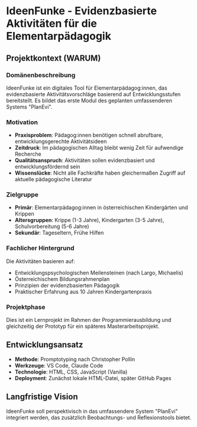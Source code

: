 # IdeenFunke - Evidenzbasierte Aktivitäten für die Elementarpädagogik

## Projektkontext (WARUM)

### Domänenbeschreibung
IdeenFunke ist ein digitales Tool für Elementarpädagog:innen, das evidenzbasierte Aktivitätsvorschläge basierend auf Entwicklungsstufen bereitstellt. Es bildet das erste Modul des geplanten umfassenderen Systems "PlanEvi".

### Motivation
- **Praxisproblem**: Pädagog:innen benötigen schnell abrufbare, entwicklungsgerechte Aktivitätsideen
- **Zeitdruck**: Im pädagogischen Alltag bleibt wenig Zeit für aufwendige Recherche
- **Qualitätsanspruch**: Aktivitäten sollen evidenzbasiert und entwicklungsfördernd sein
- **Wissenslücke**: Nicht alle Fachkräfte haben gleichermaßen Zugriff auf aktuelle pädagogische Literatur

### Zielgruppe
- **Primär**: Elementarpädagog:innen in österreichischen Kindergärten und Krippen
- **Altersgruppen**: Krippe (1-3 Jahre), Kindergarten (3-5 Jahre), Schulvorbereitung (5-6 Jahre)
- **Sekundär**: Tageseltern, Frühe Hilfen

### Fachlicher Hintergrund
Die Aktivitäten basieren auf:
- Entwicklungspsychologischen Meilensteinen (nach Largo, Michaelis)
- Österreichischem Bildungsrahmenplan
- Prinzipien der evidenzbasierten Pädagogik
- Praktischer Erfahrung aus 10 Jahren Kindergartenpraxis

### Projektphase
Dies ist ein Lernprojekt im Rahmen der Programmierausbildung und gleichzeitig der Prototyp für ein späteres Masterarbeitsprojekt.

## Entwicklungsansatz
- **Methode**: Promptotyping nach Christopher Pollin
- **Werkzeuge**: VS Code, Claude Code
- **Technologie**: HTML, CSS, JavaScript (Vanilla)
- **Deployment**: Zunächst lokale HTML-Datei, später GitHub Pages

## Langfristige Vision
IdeenFunke soll perspektivisch in das umfassendere System "PlanEvi" integriert werden, das zusätzlich Beobachtungs- und Reflexionstools bietet.
